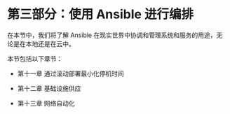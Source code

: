 # 第三部分：使用 Ansible 进行编排

在本节中，我们将了解 Ansible 在现实世界中协调和管理系统和服务的用途，无论是在本地还是在云中。

本节包括以下章节：

+   第十一章 通过滚动部署最小化停机时间

+   第十二章 基础设施供应

+   第十三章 网络自动化
